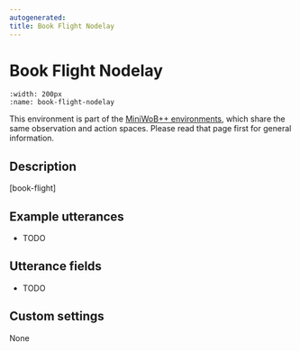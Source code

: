 ```yaml
---
autogenerated:
title: Book Flight Nodelay
---
```


# Book Flight Nodelay

```{figure} ../../_static/videos/miniwob/book-flight-nodelay.gif 
:width: 200px
:name: book-flight-nodelay
```

This environment is part of the <a href='..'>MiniWoB++ environments</a>, which share the same observation and action spaces. Please read that page first for general information.

## Description

[book-flight]

## Example utterances

* TODO

## Utterance fields

* TODO

## Custom settings

None
